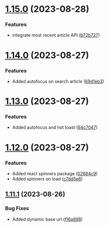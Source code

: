 # [1.15.0](https://github.com/hossainchisty/StoryLink-Client/compare/v1.14.0...v1.15.0) (2023-08-28)


### Features

* integrate most recent article API ([b72b727](https://github.com/hossainchisty/StoryLink-Client/commit/b72b72756f5ab8794ac91f0e12be3779c0dd71a5))



# [1.14.0](https://github.com/hossainchisty/StoryLink-Client/compare/v1.13.0...v1.14.0) (2023-08-27)


### Features

* Added autofocus on search article ([69d1eb3](https://github.com/hossainchisty/StoryLink-Client/commit/69d1eb38860002880d42337040be8549c6b0123b))



# [1.13.0](https://github.com/hossainchisty/StoryLink-Client/compare/v1.12.0...v1.13.0) (2023-08-27)


### Features

* Added autofocus and hot toast ([64c7047](https://github.com/hossainchisty/StoryLink-Client/commit/64c70470fa575592e4cc82d19a4365c0b02d6049))



# [1.12.0](https://github.com/hossainchisty/StoryLink-Client/compare/v1.11.1...v1.12.0) (2023-08-27)


### Features

* Added react spinners package ([02684c9](https://github.com/hossainchisty/StoryLink-Client/commit/02684c9f1410821fe848862004a5364a5a83e6a0))
* Added spinners on load ([c7dd5e6](https://github.com/hossainchisty/StoryLink-Client/commit/c7dd5e64240f525133af718877cfcf186d0e85eb))



## [1.11.1](https://github.com/hossainchisty/StoryLink-Client/compare/v1.11.0...v1.11.1) (2023-08-26)


### Bug Fixes

* Added dynamic base url ([f16a698](https://github.com/hossainchisty/StoryLink-Client/commit/f16a6980fafa90150a9939b6af562186c9c7ff41))




